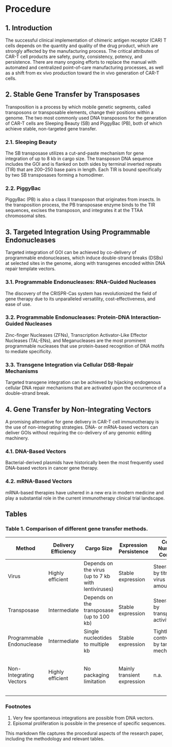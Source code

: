 # Procedure

## 1. Introduction
The successful clinical implementation of chimeric antigen receptor (CAR) T cells depends on the quantity and quality of the drug product, which are strongly affected by the manufacturing process. The critical attributes of CAR-T cell products are safety, purity, consistency, potency, and persistence. There are many ongoing efforts to replace the manual with automated and centralized point-of-care manufacturing processes, as well as a shift from ex vivo production toward the in vivo generation of CAR-T cells. 

## 2. Stable Gene Transfer by Transposases
Transposition is a process by which mobile genetic segments, called transposons or transposable elements, change their positions within a genome. The two most commonly used DNA transposons for the generation of CAR-T cells are Sleeping Beauty (SB) and PiggyBac (PB), both of which achieve stable, non-targeted gene transfer.

### 2.1. Sleeping Beauty
The SB transposase utilizes a cut-and-paste mechanism for gene integration of up to 8 kb in cargo size. The transposon DNA sequence includes the GOI and is flanked on both sides by terminal inverted repeats (TIR) that are 200–250 base pairs in length. Each TIR is bound specifically by two SB transposases forming a homodimer. 

### 2.2. PiggyBac
PiggyBac (PB) is also a class II transposon that originates from insects. In the transposition process, the PB transposase enzyme binds to the TIR sequences, excises the transposon, and integrates it at the TTAA chromosomal sites. 

## 3. Targeted Integration Using Programmable Endonucleases
Targeted integration of GOI can be achieved by co-delivery of programmable endonucleases, which induce double-strand breaks (DSBs) at selected sites in the genome, along with transgenes encoded within DNA repair template vectors.

### 3.1. Programmable Endonucleases: RNA-Guided Nucleases
The discovery of the CRISPR-Cas system has revolutionized the field of gene therapy due to its unparalleled versatility, cost-effectiveness, and ease of use.

### 3.2. Programmable Endonucleases: Protein-DNA Interaction-Guided Nucleases
Zinc-finger Nucleases (ZFNs), Transcription Activator-Like Effector Nucleases (TAL-ENs), and Meganucleases are the most prominent programmable nucleases that use protein-based recognition of DNA motifs to mediate specificity.

### 3.3. Transgene Integration via Cellular DSB-Repair Mechanisms
Targeted transgene integration can be achieved by hijacking endogenous cellular DNA repair mechanisms that are activated upon the occurrence of a double-strand break.

## 4. Gene Transfer by Non-Integrating Vectors
A promising alternative for gene delivery in CAR-T cell immunotherapy is the use of non-integrating strategies. DNA- or mRNA-based vectors can deliver GOIs without requiring the co-delivery of any genomic editing machinery.

### 4.1. DNA-Based Vectors
Bacterial-derived plasmids have historically been the most frequently used DNA-based vectors in cancer gene therapy.

### 4.2. mRNA-Based Vectors
mRNA-based therapies have ushered in a new era in modern medicine and play a substantial role in the current immunotherapy clinical trial landscape.

## Tables

### Table 1. Comparison of different gene transfer methods.

| Method | Delivery Efficiency | Cargo Size | Expression Persistence | Copy Number Control | Cellular and Genomic Safety | Cost | Clinical Translation |
|--------|---------------------|------------|-----------------------|---------------------|-----------------------------|------|---------------------|
| Virus | Highly efficient | Depends on the virus (up to 7 kb with lentiviruses) | Stable expression | Steerable by titrating virus amounts | Low risk of intracellular detection | High | Several clinical products approved |
| Transposase | Intermediate | Depends on the transposase (up to 100 kb) | Stable expression | Steerable by transposase activity | Intracellular detection depends on the encoded cDNA | Intermediate | Well represented in clinical trials |
| Programmable Endonuclease | Intermediate | Single nucleotides to multiple kb | Stable expression | Tightly controllable by targeting mechanism | Intracellular detection depends on the encoded cDNA | Intermediate | Currently used in one clinical trial |
| Non-Integrating Vectors | Highly efficient | No packaging limitation | Mainly transient expression | n.a. | Low immunogenicity, no risk of genotoxicity when using mRNA | Low | Well represented in clinical trials |

### Footnotes
1. Very few spontaneous integrations are possible from DNA vectors. 
2. Episomal proliferation is possible in the presence of specific sequences. 

This markdown file captures the procedural aspects of the research paper, including the methodology and relevant tables.